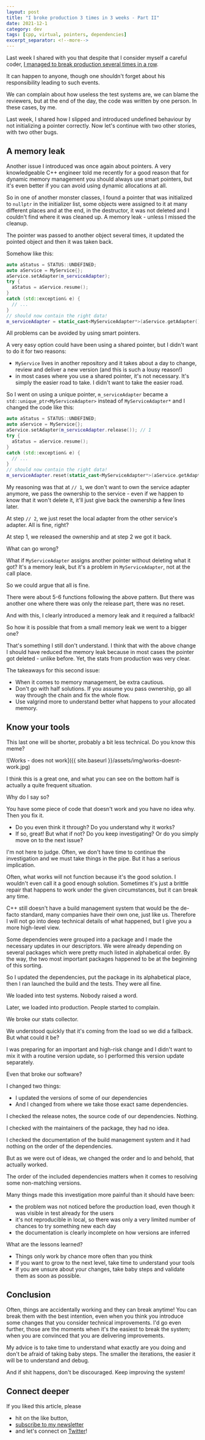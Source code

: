 ```yaml
---
layout: post
title: "I broke production 3 times in 3 weeks - Part II"
date: 2021-12-1
category: dev
tags: [cpp, virtual, pointers, dependencies]
excerpt_separator: <!--more-->
---
```

Last week I shared with you that despite that I consider myself a careful coder, [I managed to break production several times in a row](https://www.sandordargo.com/blog/2021/11/24/production-issues-part-i-undefined-behaviour).

It can happen to anyone, though one shouldn't forget about his responsibility leading to such events.

We can complain about how useless the test systems are, we can blame the reviewers, but at the end of the day, the code was written by one person. In these cases, by me.

Last week, I shared how I slipped and introduced undefined behaviour by not initializing a pointer correctly. Now let's continue with two other stories, with two other bugs.

## A memory leak

Another issue I introduced was once again about pointers. A very knowledgeable C++ engineer told me recently for a good reason that for dynamic memory management you should always use smart pointers, but it's even better if you can avoid using dynamic allocations at all.

So in one of another monster classes, I found a pointer that was initialized to `nullptr` in the initializer list, some objects were assigned to it at many different places and at the end, in the destructor, it was not deleted and I couldn't find where it was cleaned up. A memory leak - unless I missed the cleanup.

The pointer was passed to another object several times, it updated the pointed object and then it was taken back.

Somehow like this:

```cpp
auto aStatus = STATUS::UNDEFINED;
auto aService = MyService{};
aService.setAdapter(m_serviceAdapter);
try {
  aStatus = aService.resume();
}
catch (std::exception& e) {
  // ...
}
// should now contain the right data!
m_serviceAdapter = static_cast<MyServiceAdapter*>(aService.getAdapter());
```

All problems can be avoided by using smart pointers.

A very easy option could have been using a shared pointer, but I didn't want to do it for two reasons:
- `MyService` lives in another repository and it takes about a day to change, review and deliver a new version (and this is such a lousy reason!)
- in most cases where you use a shared pointer, it's not necessary. It's simply the easier road to take. I didn't want to take the easier road.

So I went on using a unique pointer, `m_serviceAdapter` became a `std::unique_ptr<MyServiceAdapter>` instead of `MyServiceAdapter*` and I changed the code like this:


```cpp
auto aStatus = STATUS::UNDEFINED;
auto aService = MyService{};
aService.setAdapter(m_serviceAdapter.release()); // 1
try {
  aStatus = aService.resume();
}
catch (std::exception& e) {
  // ...
}
// should now contain the right data!
m_serviceAdapter.reset(static_cast<MyServiceAdapter*>(aService.getAdapter())); //2
```

My reasoning was that at `// 1`, we don't want to own the service adapter anymore, we pass the ownership to the service - even if we happen to know that it won't delete it, it'll just give back the ownership a few lines later.

At step `// 2`, we just reset the local adapter from the other service's adapter. All is fine, right?

At step 1, we released the ownership and at step 2 we got it back.

What can go wrong?

What if `MyServiceAdapter` assigns another pointer without deleting what it got? It's a memory leak, but it's a problem in `MyServiceAdapter`, not at the call place.

So we could argue that all is fine.

There were about 5-6 functions following the above pattern. But there was another one where there was only the release part, there was no reset.

And with this, I clearly introduced a memory leak and it required a fallback!

So how it is possible that from a small memory leak we went to a bigger one?

That's something I still don't understand. I think that with the above change I should have reduced the memory leak because in most cases the pointer got deleted - unlike before. Yet, the stats from production was very clear.

The takeaways for this second issue:
- When it comes to memory management, be extra cautious.
- Don't go with half solutions. If you assume you pass ownership, go all way through the chain and fix the whole flow.
- Use valgrind more to understand better what happens to your allocated memory.

## Know your tools

This last one will be shorter, probably a bit less technical. Do you know this meme?

![Works - does not work]({{ site.baseurl }}/assets/img/works-doesnt-work.jpg)

I think this is a great one, and what you can see on the bottom half is actually a quite frequent situation.

Why do I say so?

You have some piece of code that doesn't work and you have no idea why. Then you fix it.
- Do you even think it through? Do you understand why it works?
- If so, great! But what if not? Do you keep investigating? Or do you simply move on to the next issue?

I'm not here to judge. Often, we don't have time to continue the investigation and we must take things in the pipe. But it has a serious implication.

Often, what works will not function because it's the good solution. I wouldn't even call it a good enough solution. Sometimes it's just a brittle repair that happens to work under the given circumstances, but it can break any time.

C++ still doesn't have a build management system that would be the de-facto standard, many companies have their own one, just like us. Therefore I will not go into deep technical details of what happened, but I give you a more high-level view.

Some dependencies were grouped into a package and I made the necessary updates in our descriptors. We were already depending on several packages which were pretty much listed in alphabetical order. By the way, the two most important packages happened to be at the beginning of this sorting.

So I updated the dependencies, put the package in its alphabetical place, then I ran launched the build and the tests. They were all fine.

We loaded into test systems. Nobody raised a word.

Later, we loaded into production. People started to complain.

We broke our stats collector.

We understood quickly that it's coming from the load so we did a fallback. But what could it be?

I was preparing for an important and high-risk change and I didn't want to mix it with a routine version update, so I performed this version update separately.

Even that broke our software?

I changed two things:
- I updated the versions of some of our dependencies 
- And I changed from where we take those exact same dependencies.

I checked the release notes, the source code of our dependencies. Nothing.

I checked with the maintainers of the package, they had no idea.

I checked the documentation of the build management system and it had nothing on the order of the dependencies.

But as we were out of ideas, we changed the order and lo and behold, that actually worked.

The order of the included dependencies matters when it comes to resolving some non-matching versions.

Many things made this investigation more painful than it should have been:
- the problem was not noticed before the production load, even though it was visible in test already for the users
- it's not reproducible in local, so there was only a very limited number of chances to try something new each day 
- the documentation is clearly incomplete on how versions are inferred

What are the lessons learned?
- Things only work by chance more often than you think
- If you want to grow to the next level, take time to understand your tools
- If you are unsure about your changes, take baby steps and validate them as soon as possible.

## Conclusion

Often, things are accidentally working and they can break anytime! You can break them with the best intention, even when you think you introduce some changes that you consider technical improvements. I'd go even further, those are the moments when it's the easiest to break the system; when you are convinced that you are delivering improvements.

My advice is to take time to understand what exactly are you doing and don't be afraid of taking baby steps. The smaller the iterations, the easier it will be to understand and debug.

And if shit happens, don't be discouraged. Keep improving the system!

## Connect deeper

If you liked this article, please 
- hit on the like button,  
- [subscribe to my newsletter](http://eepurl.com/gvcv1j) 
- and let's connect on [Twitter](https://twitter.com/SandorDargo)!
